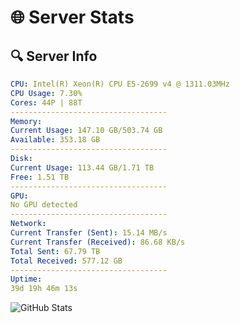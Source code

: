 # 🌐 Server Stats
## 🔍 Server Info
```yaml
CPU: Intel(R) Xeon(R) CPU E5-2699 v4 @ 1311.03MHz
CPU Usage: 7.30%
Cores: 44P | 88T
-----------------------------------
Memory:
Current Usage: 147.10 GB/503.74 GB
Available: 353.18 GB
-----------------------------------
Disk:
Current Usage: 113.44 GB/1.71 TB
Free: 1.51 TB
-----------------------------------
GPU:
No GPU detected
-----------------------------------
Network:
Current Transfer (Sent): 15.14 MB/s
Current Transfer (Received): 86.68 KB/s
Total Sent: 67.79 TB
Total Received: 577.12 GB
-----------------------------------
Uptime:
39d 19h 46m 13s
```
![GitHub Stats](https://img.shields.io/badge/Updated-2025-04-16_17:09:02-blue)